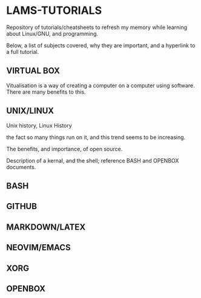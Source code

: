 # LAMS-TUTORIALS

Repository of tutorials/cheatsheets to refresh my memory while learning about Linux/GNU, and programming. 

Below, a list of subjects covered, why they are important, and a hyperlink to a full tutorial.

## VIRTUAL BOX
Vitualisation is a way of creating a computer on a computer using software. There are many benefits to this.

## UNIX/LINUX
Unix history, Linux History

the fact so many things run on it, and this trend seems to be increasing.

The benefits, and importance, of open source.

Description of a kernal, and the shell; reference BASH and OPENBOX documents.

## BASH


## GITHUB


## MARKDOWN/LATEX


## NEOVIM/EMACS


## XORG


## OPENBOX







